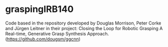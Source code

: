 # graspingIRB140
Code based in the repository developed by Douglas Morrison, Peter Corke and Jürgen Leitner in their project: Closing the Loop for Robotic Grasping A Real-time, Generative Grasp Synthesis Approach. (https://github.com/dougsm/ggcnn)
